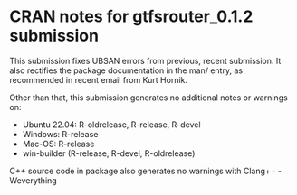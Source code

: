 # CRAN notes for gtfsrouter_0.1.2 submission

This submission fixes UBSAN errors from previous, recent submission. It also rectifies the package documentation in the man/ entry, as recommended in recent email from Kurt Hornik.

Other than that, this submission generates no additional notes or warnings on:

* Ubuntu 22.04: R-oldrelease, R-release, R-devel
* Windows: R-release
* Mac-OS: R-release
* win-builder (R-release, R-devel, R-oldrelease)

C++ source code in package also generates no warnings with Clang++ -Weverything
